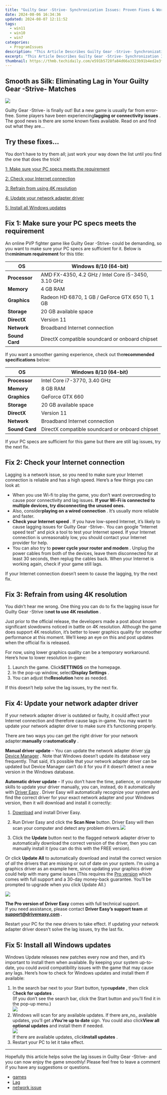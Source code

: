 ```yaml
---
title: "Guilty Gear -Strive- Synchronization Issues: Proven Fixes & Workarounds"
date: 2024-08-06 16:34:36
updated: 2024-08-07 12:11:52
tags:
  - win11
  - win10
  - win7
categories:
  - ProgramIssues
description: "This Article Describes Guilty Gear -Strive- Synchronization Issues: Proven Fixes & Workarounds"
excerpt: "This Article Describes Guilty Gear -Strive- Synchronization Issues: Proven Fixes & Workarounds"
thumbnail: https://thmb.techidaily.com/e591b5728fa84d66a3323b91b4ed2e3f5b0efaa53a757d0b8f7bbc674ee0d976.jpg
---
```


## Smooth as Silk: Eliminating Lag in Your Guilty Gear -Strive- Matches

![](https://images.drivereasy.com/wp-content/uploads/2021/06/capsule_616x353.jpeg)

 Guilty Gear -Strive- is finally out! But a new game is usually far from error-free. Some players have been experiencing**lagging or connectivity issues** . The good news is there are some known fixes available. Read on and find out what they are…

## Try these fixes…

 You don’t have to try them all; just work your way down the list until you find the one that does the trick!

[1: Make sure your PC specs meets the requirement](https://tools.techidaily.com/drivereasy/download/)

[2: Check your Internet connection](https://tools.techidaily.com/drivereasy/download/)

[3: Refrain from using 4K resolution](https://tools.techidaily.com/drivereasy/download/)

[4: Update your network adapter driver](https://tools.techidaily.com/drivereasy/download/)

[5: Install all Windows updates](https://tools.techidaily.com/drivereasy/download/)

## Fix 1: Make sure your PC specs meets the requirement

 An online PVP fighter game like Guilty Gear -Strive- could be demanding, so you want to make sure your PC specs are sufficient for it. Below is the**minimum requirement** for this title:

| **OS**         | Windows 8/10 (64-bit)                               |
| -------------- | --------------------------------------------------- |
| **Processor**  | AMD FX-4350, 4.2 GHz / Intel Core i5-3450, 3.10 GHz |
| **Memory**     | 4 GB RAM                                            |
| **Graphics**   | Radeon HD 6870, 1 GB / GeForce GTX 650 Ti, 1 GB     |
| **Storage**    | 20 GB available space                               |
| **DirectX**    | Version 11                                          |
| **Network**    | Broadband Internet connection                       |
| **Sound Card** | DirectX compatible soundcard or onboard chipset     |

 If you want a smoother gaming experience, check out the**recommended specifications** below:

| **OS**         | Windows 8/10 (64-bit)                           |
| -------------- | ----------------------------------------------- |
| **Processor**  | Intel Core i7-3770, 3.40 GHz                    |
| **Memory**     | 8 GB RAM                                        |
| **Graphics**   | GeForce GTX 660                                 |
| **Storage**    | 20 GB available space                           |
| **DirectX**    | Version 11                                      |
| **Network**    | Broadband Internet connection                   |
| **Sound Card** | DirectX compatible soundcard or onboard chipset |

 If your PC specs are sufficient for this game but there are still lag issues, try the next fix.

## Fix 2: Check your Internet connection

 Lagging is a network issue, so you need to make sure your Internet connection is reliable and has a high speed. Here’s a few things you can look at:

* When you use Wi-fi to play the game, you don’t want overcrowding to cause poor connectivity and lag issues.   **If your Wi-Fi is connected to multiple devices, try disconnecting the unused ones.**
* Also, consider**playing on** **a wired connection** . It’s usually more reliable and faster.
* **Check your Internet speed** . If you have low-speed Internet, it’s likely to cause lagging issues for Guilty Gear -Strive-. You can google “Internet speed test” and pick a tool to test your Internet speed. If your Internet connection is unreasonably low, you should contact your Internet provider for help.
* You can also try to **power cycle your router and modem** . Unplug the power cables from both of the devices, leave them disconnected for at least 30 seconds, then replug the cables back. When your Internet is working again, check if your game still lags.

 If your Internet connection doesn’t seem to cause the lagging, try the next fix.

## Fix 3: Refrain from using 4K resolution

 You didn’t hear me wrong. One thing you can do to fix the lagging issue for Guilty Gear -Strive is**not to use 4K resolution** .

 Just prior to the official release, the developers made a post about known significant slowdowns noticed in battle on 4K resolution. Although the game does support 4K resolution, it’s better to lower graphics quality for smoother performance at this moment. We’ll keep an eye on this and post updates when the official fix is released.

 For now, using lower graphics quality can be a temporary workaround. Here’s how to lower resolution in-game:

1. Launch the game. Click**SETTINGS** on the homepage.
2. In the pop-up window, select**Display Settings** .
3. You can adjust the**Resolution** here as needed.

If this doesn’t help solve the lag issues, try the next fix.

## Fix 4: Update your network adapter driver

 If your network adapter driver is outdated or faulty, it could affect your Internet connection and therefore cause lags in-game. You may want to update your network adapter driver to make sure it’s functioning properly.

 There are two ways you can get the right driver for your network adapter:**manually** or**automatically** .

**Manual driver update** – You can update the network adapter driver[](https://tools.techidaily.com/drivereasy/download/) [via Device Manager](https://tools.techidaily.com/drivereasy/download/) . Note that Windows doesn’t update its database very frequently. That said, it’s possible that your network adapter driver can be updated but Device Manager can’t do it for you if it doesn’t detect a new version in the Windows database.

**Automatic driver update** – If you don’t have the time, patience, or computer skills to update your driver manually, you can, instead, do it automatically with [Driver Easy](https://tools.techidaily.com/drivereasy/download/) . Driver Easy will automatically recognize your system and find the correct driver for your exact network adapter and your Windows version, then it will download and install it correctly:

 1) [Download](https://tools.techidaily.com/drivereasy/download/) and install Driver Easy.

 2) Run Driver Easy and click the **Scan Now** button. Driver Easy will then scan your computer and detect any problem drivers.![](https://images.drivereasy.com/wp-content/uploads/2021/04/1-5.jpg)

 3) Click the **Update**  button next to the flagged network adapter driver to automatically download the correct version of the driver, then you can manually install it (you can do this with the FREE version).

 Or click **Update All** to automatically download and install the correct version of _all_ the drivers that are missing or out of date on your system. I’m using a graphics driver as an example here, since updating your graphics driver could help with many game issues (This requires the [Pro version](https://tools.techidaily.com/drivereasy/download/) which comes with full support and a 30-day money-back guarantee. You’ll be prompted to upgrade when you click Update All.)  
  
![](https://images.drivereasy.com/wp-content/uploads/2021/04/2021-04-25_15-01-04.jpg)

**The Pro version of Driver Easy** comes with full technical support.  
 If you need assistance, please contact **Driver Easy’s support team** at **[support@drivereasy.com](https://tools.techidaily.com/drivereasy/download/) .**

 Restart your PC for the new drivers to take effect. If updating your network adapter driver doesn’t solve the lag issues, try the last fix.

## Fix 5: Install all Windows updates

 Windows Update releases new patches every now and then, and it’s important to install them when available. By keeping your system up-to-date, you could avoid compatibility issues with the game that may cause any lags. Here’s how to check for Windows updates and install them if available:

1. In the search bar next to your Start button, type**update** , then click C**heck for updates** .  
 (If you don’t see the search bar, click the Start button and you’ll find it in the pop-up menu.)  
![](https://images.drivereasy.com/wp-content/uploads/2021/06/check-for-updates.png)
2. Windows will scan for any available updates. If there are_no_ available updates, you’ll get a**You’re up to date** sign. You could also click**View all optional updates** and install them if needed.  
![](https://images.drivereasy.com/wp-content/uploads/2021/06/up-to-date.png)  
 If there are available updates, click**Install updates** .
3. Restart your PC to let it take effect.

---

 Hopefully this article helps solve the lag issues in Guilty Gear -Strive- and you can now enjoy the game smoothly! Please feel free to leave a comment if you have any suggestions or questions.

* [games](https://tools.techidaily.com/drivereasy/download/)
* [Lag](https://tools.techidaily.com/drivereasy/download/)
* [network issue](https://tools.techidaily.com/drivereasy/download/)

<ins class="adsbygoogle"
     style="display:block"
     data-ad-format="autorelaxed"
     data-ad-client="ca-pub-7571918770474297"
     data-ad-slot="1223367746"></ins>



<ins class="adsbygoogle"
     style="display:block"
     data-ad-client="ca-pub-7571918770474297"
     data-ad-slot="8358498916"
     data-ad-format="auto"
     data-full-width-responsive="true"></ins>
